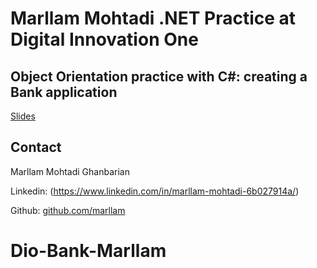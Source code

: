 # Marllam Mohtadi .NET Practice at Digital Innovation One

## Object Orientation practice with C#: creating a Bank application 

[Slides](dio-dotnet-poo-lab-1.pdf)

## Contact

Marllam Mohtadi Ghanbarian

Linkedin: (https://www.linkedin.com/in/marllam-mohtadi-6b027914a/)

Github:  [github.com/marllam](https://github.com/marllam)
# Dio-Bank-Marllam
